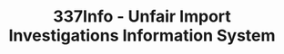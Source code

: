 ---
layout: default
bigquery: https://console.cloud.google.com/bigquery?p=patents-public-data&d=usitc_investigations&page=dataset&project=sheets-management-319211
citation: US International Trade Commission 337Info Unfair Import Investigations Information
  System
contributors: US International Trade Comission
cost: None
description: US International Trade Commission 337Info Unfair Import Investigations
  Information System contains data on investigations done under Section 337. Section
  337 declares the infringement of certain statutory intellectual property rights
  and other forms of unfair competition in import trade to be unlawful practices.
  Most Section 337 investigations involve allegations of patent or registered trademark
  infringement.
documentation: FAQ and tutorial available on the site
last_edit: 04/06/2022, 23:43:52
location: https://pubapps2.usitc.gov/337external/
maintained_by: US International Trade Comission
schema_fields:
- teoProceedingInvolved
- complainant
- finalDetViolation
- startDateMarkmanHearing
- finalDetNoViolation
- lastUpdated
- investigationNo
- investigationType
- investigationTermDate
- title
- markmanHearing
- publication_number
- ouiiAttorney
- copyrightNumbers
- trademarkNumbers
- internalRemand
- scheduledStartDateEvidHear
- dateComplaintFiled
- issueDateOtherNonFinal
- scheduledEndDateEvidHear
- patentNumbers
- targetDate
- teoReliefGranted
- dateCreated
- teoIdIssueDate
- dateOfPublicationFrNotice
- actualEndDateEvidHear
- finalIdOnViolationIssue
- invUnfairAct
- respondent
- gcAttorney
- teoIdDueDate
- patentNumber
- endDateMarkmanHearing
- ouiiParticipation
- actualStartDateEvidHear
- finalIdOnViolationDue
- docketNo
- htsNumbers
- aljAssigned
- cafcAppeals
- id
- currentActiveALJ
- currentStatus
shortname: unfair_import_investigations
tags:
- import
- legal
- trade
timeframe: 2008-2021 (prior to 2008 downloadable as a JSON file)
title: 337Info - Unfair Import Investigations Information System
uuid: 2721f5ec-e599-4890-9265-9706719fc71e
---